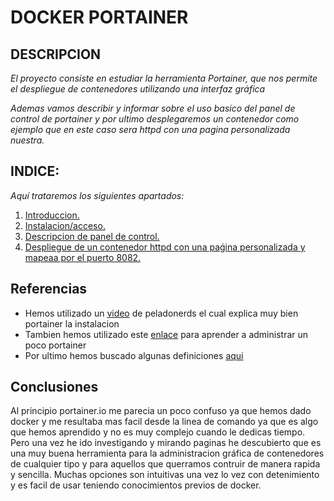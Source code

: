 # DOCKER PORTAINER

## DESCRIPCION

*El proyecto consiste en estudiar la herramienta Portainer, que nos permite el despliegue de contenedores utilizando una interfaz gráfica*

*Ademas vamos describir y informar sobre el uso basico del panel de control de portainer y por ultimo desplegaremos un contenedor como ejemplo que en este caso sera httpd con una pagina personalizada nuestra.*



## INDICE:
*Aquí trataremos los siguientes apartados:*
1. [Introduccion.](https://github.com/josemaa/docker-portainer/blob/main/1.Introduccion.md)
2. [Instalacion/acceso.](https://github.com/josemaa/docker-portainer/blob/main/2.Instalacion.md)
3. [Descripcion de panel de control.](https://github.com/josemaa/docker-portainer/blob/main/3.Descripcion-PanelControl.md)
4. [Despliegue de un contenedor httpd con una paǵina personalizada y mapeaa por el puerto 8082.](https://github.com/josemaa/docker-portainer/blob/main/4.Despliege-Contenedor.md)


## Referencias
* Hemos utilizado un [video](https://youtu.be/TSot5AnS-mk) de peladonerds el cual explica muy bien portainer la instalacion
* Tambien hemos utilizado este [enlace](https://labarta.es/administra-docker-con-portainer/) para aprender a administrar un poco portainer
* Por ultimo hemos buscado algunas definiciones [aqui](https://solidgeargroup.com/portainer-io-monitorea-y-administra-docker-de-manera-sencilla-e-intuitiva/)

## Conclusiones

Al principio portainer.io me parecia un poco confuso ya que hemos dado docker y me resultaba mas facil desde la linea de comando ya que es algo que hemos aprendido y no es muy complejo cuando le dedicas tiempo. Pero una vez he ido investigando y mirando paginas he descubierto que es una muy buena herramienta para la administracion gráfica de contenedores de cualquier tipo y para aquellos que querramos contruir de manera rapida y sencilla. Muchas opciones son intuitivas una vez lo vez con detenimiento y es facil de usar teniendo conocimientos previos de docker.



